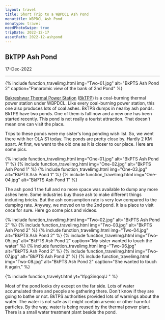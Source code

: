 ```yaml
---
layout: travel
title: Short Trip to a WBPDCL Ash Pond
menutitle: WBPDCL Ash Pond
menutype: travel
needPhotoSwipe: true
tripDate: 2022-12-17
assetPath: 2022-12-ashpond
---
```


## BkTPP Ash Pond
17-Dec-2022

---


{% include function_travelimg.html img="Two-01.jpg" alt="BkPTS Ash Pond 2" caption="Panaromic view of the bank of 2nd Pond" %}

[Bakreshwar Thermal Power Station][bktppwbpdcl] ([BkTPP][bktpswiki]) is a coal-burning thermal power station under WBPDCL. Like every coal-burning power station, this one also produces lots of coal ashes. BkTPS dumps in nearby ash ponds. BkTPS have two ponds. One of them is full now and a new one has been started recently. This pond is not really a tourist attraction. That doesn't mean one can visit the place. 


Trips to these ponds were my sister's long pending wish list. So, we went there with her OLA S1 today. The ponds are pretty close by. Hardly 2 KM apart. At first, we went to the old one as it is closer to our place. Here are some pics.


{% include function_travelimg.html img="One-01.jpg" alt="BkPTS Ash Pond 1" %}
{% include function_travelimg.html img="One-02.jpg" alt="BkPTS Ash Pond 1" %}
{% include function_travelimg.html img="One-03.jpg" alt="BkPTS Ash Pond 1" %}
{% include function_travelimg.html img="One-04.jpg" alt="BkPTS Ash Pond 1" %}

The ash pond 1 the full and no more space was available to dump any more ashes here. Some industries buy those ash to make different things including bricks. But the ash consumption rate is very low compared to the dumping rate. Anyway, we moved on to the 2nd pond. It is a place to visit once for sure. Here go some pics and videos.


{% include function_travelimg.html img="Two-02.jpg" alt="BkPTS Ash Pond 2" %}
{% include function_travelimg.html img="Two-03.jpg" alt="BkPTS Ash Pond 2" %}
{% include function_travelimg.html img="Two-04.jpg" alt="BkPTS Ash Pond 2" %}
{% include function_travelimg.html img="Two-05.jpg" alt="BkPTS Ash Pond 2" caption="My sister wanted to touch the water" %}
{% include function_travelimg.html img="Two-06.jpg" alt="BkPTS Ash Pond 2" %}
{% include function_travelimg.html img="Two-07.jpg" alt="BkPTS Ash Pond 2" %}
{% include function_travelimg.html img="Two-08.jpg" alt="BkPTS Ash Pond 2" caption="She wanted to touch it again." %}




{% include function_travelyt.html yt="Ifpg3inqoqU " %}



Most of the pond looks dry except on the far side. Lots of water accumulated there and people are gathering there. Don't know if they are going to bathe or not. BkTPS authorities provided lots of warnings about the water. The water is not safe as it might contain arsenic or other harmful particles. By the way, water is being reused by the thermal power plant. There is a small water treatment plant beside the pond.


[bktppwbpdcl]: https://wbpdcl.co.in/bakreshwar-thermal-power-plant
[bktpswiki]: https://en.wikipedia.org/wiki/Bakreshwar_Thermal_Power_Station